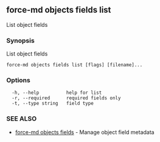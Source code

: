 ## force-md objects fields list

List object fields

### Synopsis

List object fields

```
force-md objects fields list [flags] [filename]...
```

### Options

```
  -h, --help          help for list
  -r, --required      required fields only
  -t, --type string   field type
```

### SEE ALSO

* [force-md objects fields](force-md_objects_fields.md)	 - Manage object field metadata


